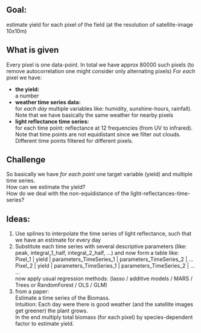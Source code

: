 ## Goal: 
estimate yield for each pixel of the field (at the resolution of satellite-image 10x10m)  

## What is given
Every pixel is one data-point. In total we have approx 80000 such pixels (to remove autocorrelation one might consider only alternating pixels) 
For *each* pixel we have:  
- **the yield:**  
    a number
- **weather time series data:**   
    for *each day* multiple variables like: humidity, sunshine-hours, rainfall). Note that we have basically the same weather for nearby pixels
- **light reflectance time series:**  
    for each time point: reflectance at 12 frequencies (from UV to infrared). Note that time points are not equidistant since we filter out clouds. Different time points filtered for different pixels.

## Challenge
So basically we have *for each point* one target variable (yield) and multiple time series.   
How can we estimate the yield?  
How do we deal with the non-equidistance of the light-reflectances-time-series?

## Ideas:
1. Use splines to interpolate the time series of light reflectance, such that we have an estimate for every day
2. Substitute each time series with several descriptive parameters (like: peak, integral_1_half, integral_2_half, ...) and now form a table like:  
Pixel_1 | yield | parameters_TimeSeries_1 | parameters_TimeSeries_2 | ...  
Pixel_2 | yield | parameters_TimeSeries_1 | parameters_TimeSeries_2 | ...  
...  
now apply usual regression methods: (lasso / additive models / MARS / Trees or RandomForest / OLS / GLM)
3. from a paper:  
    Estimate a time series of the Biomass.   
    Intuition: Each day were there is good weather (and the satellite images get greener) the plant grows.   
    In the end multiply total biomass (for each pixel) by species-dependent factor to estimate yield.

